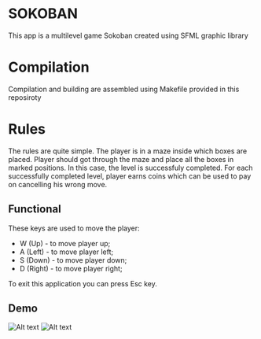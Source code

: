 # SOKOBAN

This app is a multilevel game Sokoban created using SFML graphic library

# Compilation

Compilation and building are assembled using Makefile provided in this reposiroty

# Rules

The rules are quite simple. The player is in a maze inside which boxes are placed. Player should got through the maze and place all the boxes in marked positions. In this case, the level is successfuly completed. For each successfully completed level, player earns coins which can be used to pay on cancelling his wrong move.

## Functional
These keys are used to move the player:
* W (Up) - to move player up;
* A (Left) - to move player left;
* S (Down) - to move player down;
* D (Right) - to move player right;

To exit this application you can press Esc key.

## Demo
![Alt text]()
![Alt text]()